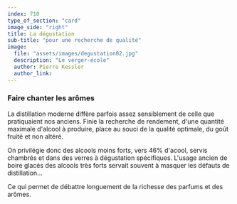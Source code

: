 ```yaml
---
index: 710
type_of_section: "card"
image_side: "right"
title: La dégustation
sub-title: "pour une recherche de qualité"
image:
  file: "assets/images/degustation02.jpg"
  description: "Le verger-école"
  author: Pierre Kessler
  author_link: 
---
```

### Faire chanter les arômes ###   

La distillation moderne diffère parfois assez sensiblement de celle que pratiquaient nos anciens. Finie la recherche de rendement, d'une quantité maximale d'alcool à produire, place au souci de la qualité optimale, du goût fruité et non altéré.

On privilégie donc des alcools moins forts, vers 46% d'acool, servis chambrés et dans des verres à dégustation spécifiques. L'usage ancien de boire glacés des alcools très forts servait souvent à masquer les défauts de distillation...

Ce qui permet de débattre longuement de la richesse des parfums et des arômes.